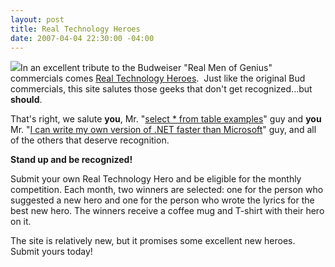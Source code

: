 ```yaml
---
layout: post
title: Real Technology Heroes
date: 2007-04-04 22:30:00 -04:00
---
```


![](http://gwb.blob.core.windows.net/sdorman/5006/o_RTHLogo2.png)In an excellent tribute to the Budweiser "Real Men of Genius" commercials comes [Real Technology Heroes](http://www.realtechnologyheroes.com).  Just like the original Bud commercials, this site salutes those geeks that don't get recognized...but <strong>should</strong>.

That's right, we salute <strong>you</strong>, Mr. "[select * from table examples](http://www.realtechnologyheroes.com/audio/RTH_SelectStarFromTableExampleGuy_01_DavidSilverlight.mp3 "audio (mp3)")" guy and <strong>you</strong> Mr. "[I can write my own version of .NET faster than Microsoft](http://www.realtechnologyheroes.com/audio/RTH_BuildYourOwnASPNETGuy_01_DavidSilverlight.mp3 "audio (mp3)")" guy, and all of the others that deserve recognition.

<b>Stand up and be recognized!</b>

Submit your own Real Technology Hero and be eligible for the monthly competition. Each month, two winners are selected: one for the person who suggested a new hero and one for the person who wrote the lyrics for the best new hero. The winners receive a coffee mug and T-shirt with their hero on it.

The site is relatively new, but it promises some excellent new heroes. Submit yours today!
